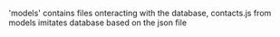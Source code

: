 'models' contains files onteracting with the database, contacts.js from models
imitates database based on the json file
